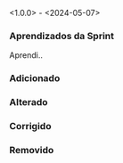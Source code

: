 <1.0.0> - <2024-05-07>

### Aprendizados da Sprint

Aprendi..

### Adicionado

### Alterado

### Corrigido

### Removido
